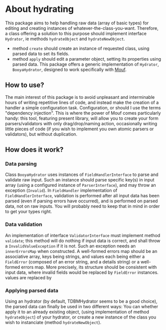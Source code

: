 # About hydrating

This package aims to help handling raw data (array of basic types) for editing and creating instances of
whatever-the-class-you-want.
Therefore, a class offering a solution to this purpose should implement interface `Hydrator`, ie methods `hydrateObject`
and `hydrateNewObject`.
- method `create` should create an instance of requested class, using parsed data to set its fields.
- method `apply` should edit a parameter object, setting its properties using parsed data.
This package offers a generic  implementation of `Hydrator`, `BooyaHydrator`, designed to work specifically with
[Mouf](http://mouf-php.com/).

## How to use?

The main interest of this package is to avoid unpleasant and interminable hours of writing repetitive lines of code, and
instead make the creation of a handler a simple configuration task. Configuration, or should I use the terms "dependency
injection". This is where the power of Mouf comes particularly handy: this tool, featuring present library, will allow
you to create your form parsers/validators with only drag/drop/naming action, occasionally writing little pieces of code
(if you wish to implement you own atomic parsers or validators), but without duplication.

## How does it work?

### Data parsing

Class `BooyaHydrator` uses instances of `FieldHandlerInterface` to parse and validate raw input. Such an instance should
parse specific key(s) in input array (using a configured instance of `ParserInterface`), and may throw an exception
(`Invalid`).
In `FieldHandler` implementation of `FieldHandlerInterface`, validation is performed after all input data has been parsed
(even if parsing errors have occurred), and is performed on parsed data, not on raw inputs. You will probably need to keep
that in mind in order to get your types right.

### Data validation

An implementation of interface `ValidatorInterface` must implement method `validate`; this method will do nothing if input
data is correct, and shall throw a `InvalidValueException` if it is not. Such an exception needs an `innerErrorsMap` when
constructed. A well-formed errors map should be an associative array, keys being strings, and values each being either a
`FieldError` (composed of an error string, and a details string) or a well-formed errors map. More precisely, its structure
should be consistent with input data, where invalid fields would be replaced by `FieldError` instances.
values are replaced by 

### Applying parsed data

Using an hydrator (by default, TDBMHydrator seems to be a good choice), the parsed data can finally be used in two
different ways: You can whether apply it to an already existing object, (using implementation of method `hydrateObject`)
of your hydrator, or create a new instance of the class you wish to instanciate (method `hydrateNewObject`).
